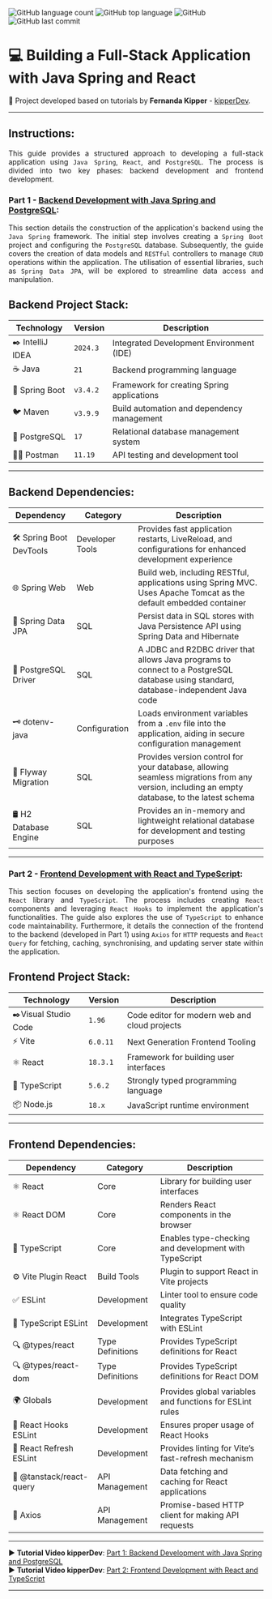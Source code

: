 ![GitHub language count](https://img.shields.io/github/languages/count/souzafcharles/java-spring-react-fullstack)
![GitHub top language](https://img.shields.io/github/languages/top/souzafcharles/java-spring-react-fullstack)
![GitHub](https://img.shields.io/github/license/souzafcharles/java-spring-react-fullstack)
![GitHub last commit](https://img.shields.io/github/last-commit/souzafcharles/java-spring-react-fullstack)

# 💻 Building a Full-Stack Application with Java Spring and React
:triangular_flag_on_post: Project developed based on tutorials by **Fernanda Kipper** - [kipperDev](https://www.youtube.com/@kipperdev).
***
## Instructions:
<p align="justify">
This guide provides a structured approach to developing a full-stack application using <code>Java Spring</code>, <code>React</code>, and <code>PostgreSQL</code>. The process is divided into two key phases: backend development and frontend development.
</p>

### Part 1 - [Backend Development with Java Spring and PostgreSQL](https://github.com/souzafcharles/Java-Spring-React-Fullstack/tree/main/Backend/digitalMenu):
<p align="justify">
This section details the construction of the application's backend using the <code>Java Spring</code> framework. The initial step involves creating a <code>Spring Boot</code> project and configuring the <code>PostgreSQL</code> database. Subsequently, the guide covers the creation of data models and <code>RESTful</code> controllers to manage <code>CRUD</code> operations within the application. The utilisation of essential libraries, such as <code>Spring Data JPA</code>, will be explored to streamline data access and manipulation.
</p>

## Backend Project Stack:
| Technology        | Version   | Description                                 |
|-------------------|-----------|---------------------------------------------|
| ✒️ IntelliJ IDEA  | `2024.3`  | Integrated Development Environment (IDE)    |
| ☕ Java           | `21`      | Backend programming language                |
| 🍃 Spring Boot    | `v3.4.2`  | Framework for creating Spring applications  |
| 🐦 Maven          | `v3.9.9`  | Build automation and dependency management  |
| 🐘 PostgreSQL     | `17`      | Relational database management system       |
| 👩‍🚀 Postman        | `11.19`   | API testing and development tool            |

***

## Backend Dependencies:  
| Dependency              | Category        | Description                                                                                                                                  |
|-------------------------|-----------------|----------------------------------------------------------------------------------------------------------------------------------------------|
| 🛠️ Spring Boot DevTools | Developer Tools | Provides fast application restarts, LiveReload, and configurations for enhanced development experience                                       |
| 🌐 Spring Web           | Web             | Build web, including RESTful, applications using Spring MVC. Uses Apache Tomcat as the default embedded container                            |
| 💾 Spring Data JPA      | SQL             | Persist data in SQL stores with Java Persistence API using Spring Data and Hibernate                                                         |
| 🐘 PostgreSQL Driver    | SQL             | A JDBC and R2DBC driver that allows Java programs to connect to a PostgreSQL database using standard, database-independent Java code         |
| 🗝️ dotenv-java          | Configuration   | Loads environment variables from a `.env` file into the application, aiding in secure configuration management                               |
| 🦅 Flyway Migration     | SQL             | Provides version control for your database, allowing seamless migrations from any version, including an empty database, to the latest schema |
| 🛢️ H2 Database Engine   | SQL             | Provides an in-memory and lightweight relational database for development and testing purposes                                               |

***

### Part 2 - [Frontend Development with React and TypeScript](https://github.com/souzafcharles/Java-Spring-React-Fullstack/tree/main/Frontend/digitalMenu):
<p align="justify">
This section focuses on developing the application's frontend using the <code>React</code> library and <code>TypeScript</code>. The process includes creating <code>React</code> components and leveraging <code>React Hooks</code> to implement the application's functionalities. The guide also explores the use of <code>TypeScript</code> to enhance code maintainability. Furthermore, it details the connection of the frontend to the backend (developed in Part 1) using <code>Axios</code> for <code>HTTP</code> requests and <code>React Query</code> for fetching, caching, synchronising, and updating server state within the application.
</p>

## Frontend Project Stack:  
| Technology            | Version    | Description                                     |
|-----------------------|------------|-------------------------------------------------|
| ✒️Visual Studio Code  | `1.96`     | Code editor for modern web and cloud projects   |
| ⚡ Vite               | `6.0.11`   | Next Generation Frontend Tooling                |
| ⚛️ React              | `18.3.1`   | Framework for building user interfaces          |
| 📜 TypeScript         | `5.6.2`    | Strongly typed programming language             |
| 📦 Node.js            | `18.x`     | JavaScript runtime environment                  |

***  

## Frontend Dependencies:  
| Dependency               | Category         | Description                                              |
|--------------------------|------------------|----------------------------------------------------------|
| ⚛️ React                 | Core             | Library for building user interfaces                     |
| ⚛️ React DOM             | Core             | Renders React components in the browser                  |
| 📜 TypeScript            | Core             | Enables type-checking and development with TypeScript    |
| ⚙️ Vite Plugin React     | Build Tools      | Plugin to support React in Vite projects                 |
| ✅ ESLint                | Development      | Linter tool to ensure code quality                       |
| 🎯 TypeScript ESLint     | Development      | Integrates TypeScript with ESLint                        |
| 🔍 @types/react          | Type Definitions | Provides TypeScript definitions for React                |
| 🔍 @types/react-dom      | Type Definitions | Provides TypeScript definitions for React DOM            |
| 🌍 Globals               | Development      | Provides global variables and functions for ESLint rules |
| 🔄 React Hooks ESLint    | Development      | Ensures proper usage of React Hooks                      |
| 🔧 React Refresh ESLint  | Development      | Provides linting for Vite’s fast-refresh mechanism       |
| 🔄 @tanstack/react-query | API Management   | Data fetching and caching for React applications         |
| 🔗 Axios                 | API Management   | Promise-based HTTP client for making API requests        |

***

▶️ **Tutorial Video kipperDev**: [Part 1: Backend Development with Java Spring and PostgreSQL](https://www.youtube.com/watch?v=lUVureR5GqI&ab_channel=FernandaKipper%7CDev)</br>
▶️ **Tutorial Video kipperDev**: [Part 2: Frontend Development with React and TypeScript](https://www.youtube.com/watch?v=WHruc3_2z68&ab_channel=FernandaKipper%7CDev)

***
